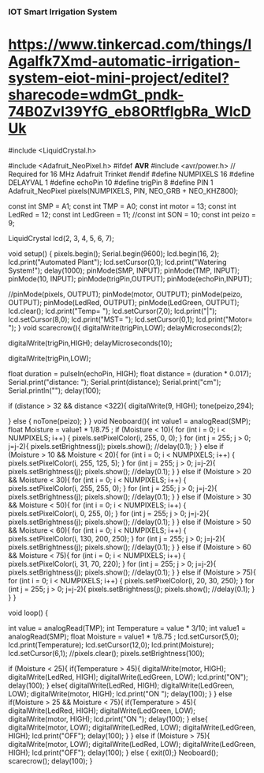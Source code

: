 ### IOT Smart Irrigation System
# https://www.tinkercad.com/things/lAgalfk7Xmd-automatic-irrigation-system-eiot-mini-project/editel?sharecode=wdmGt_pndk-74B0ZvI39YfG_eb8ORtflgbRa_WlcDUk

#include <LiquidCrystal.h>

#include <Adafruit_NeoPixel.h>
#ifdef __AVR__
#include <avr/power.h> // Required for 16 MHz Adafruit Trinket
#endif
#define NUMPIXELS 16
#define DELAYVAL 1
#define echoPin 10
#define trigPin 8
#define PIN 1
Adafruit_NeoPixel pixels(NUMPIXELS, PIN, NEO_GRB + NEO_KHZ800);

const int SMP = A1;
const int TMP = A0;
const int motor = 13;
const int LedRed = 12;
const int LedGreen = 11;
//const int SON = 10;
const int peizo = 9;

LiquidCrystal lcd(2, 3, 4, 5, 6, 7);

void setup() {
  pixels.begin();
  Serial.begin(9600);
  lcd.begin(16, 2);
  lcd.print("Automated Plant");
  lcd.setCursor(0,1);
  lcd.print("Watering System!");
  delay(1000);
  pinMode(SMP, INPUT);
  pinMode(TMP, INPUT);
  pinMode(10, INPUT);
  pinMode(trigPin,OUTPUT);
  pinMode(echoPin,INPUT);
  
  //pinMode(pixels, OUTPUT);
  pinMode(motor, OUTPUT);
  pinMode(peizo, OUTPUT);
  pinMode(LedRed, OUTPUT);
  pinMode(LedGreen, OUTPUT);
  lcd.clear();
  lcd.print("Temp= ");
  lcd.setCursor(7,0);
  lcd.print("|");
  lcd.setCursor(8,0);
  lcd.print("MST= ");
  lcd.setCursor(0,1);
  lcd.print("Motor= ");
}
void scarecrow(){
  digitalWrite(trigPin,LOW);
  delayMicroseconds(2);
  
  digitalWrite(trigPin,HIGH);
  delayMicroseconds(10);
  
  digitalWrite(trigPin,LOW);
    
  float duration = pulseIn(echoPin, HIGH);
  float distance = (duration * 0.017);
  Serial.print("distance: ");
  Serial.print(distance);
  Serial.print("cm");
  Serial.println("");
  delay(100);
  
  if (distance > 32 && distance <322){
    digitalWrite(9, HIGH);
    tone(peizo,294);

  }
  else {
    noTone(peizo);
  }
}
void Neoboard(){
  int value1 = analogRead(SMP);
  float Moisture = value1 * 1/8.75 ;
  if (Moisture < 10){
    for (int i = 0; i < NUMPIXELS; i++) {
      pixels.setPixelColor(i, 255, 0, 0); }
    for (int j = 255; j > 0; j=j-2){
      pixels.setBrightness(j);
      pixels.show();
      //delay(0.1);
    }
  }
  else if (Moisture > 10 && Moisture < 20){
    for (int i = 0; i < NUMPIXELS; i++) {
      pixels.setPixelColor(i, 255, 125, 5); }
    for (int j = 255; j > 0; j=j-2){
      pixels.setBrightness(j);
      pixels.show();
      //delay(0.1);
    }
  }
  else if (Moisture > 20 && Moisture < 30){
    for (int i = 0; i < NUMPIXELS; i++) {
      pixels.setPixelColor(i, 255, 255, 0); }
    for (int j = 255; j > 0; j=j-2){
      pixels.setBrightness(j);
      pixels.show();
      //delay(0.1);
    }
  }
  else if (Moisture > 30 && Moisture < 50){
    for (int i = 0; i < NUMPIXELS; i++) {
      pixels.setPixelColor(i, 0, 255, 0); }
    for (int j = 255; j > 0; j=j-2){
      pixels.setBrightness(j);
      pixels.show();
      //delay(0.1);
    }
  }
  else if (Moisture > 50 && Moisture < 60){
    for (int i = 0; i < NUMPIXELS; i++) {
      pixels.setPixelColor(i, 130, 200, 250); }
    for (int j = 255; j > 0; j=j-2){
      pixels.setBrightness(j);
      pixels.show();
      //delay(0.1);
    }
  }
  else if (Moisture > 60 && Moisture < 75){
    for (int i = 0; i < NUMPIXELS; i++) {
      pixels.setPixelColor(i, 31, 70, 220); }
    for (int j = 255; j > 0; j=j-2){
      pixels.setBrightness(j);
      pixels.show();
      //delay(0.1);
    }
  }
  else if (Moisture > 75){
    for (int i = 0; i < NUMPIXELS; i++) {
      pixels.setPixelColor(i, 20, 30, 250); }
    for (int j = 255; j > 0; j=j-2){
      pixels.setBrightness(j);
      pixels.show();
      //delay(0.1);
    }
  }
}

void loop() {

  int value = analogRead(TMP);
  int Temperature = value * 3/10;
  int value1 = analogRead(SMP);
  float Moisture = value1 * 1/8.75 ;
  lcd.setCursor(5,0);
  lcd.print(Temperature);
  lcd.setCursor(12,0);
  lcd.print(Moisture);
  lcd.setCursor(6,1);
  //pixels.clear();
  pixels.setBrightness(100);
  
  if (Moisture < 25){
    if(Temperature > 45){
    digitalWrite(motor, HIGH);
    digitalWrite(LedRed, HIGH);
    digitalWrite(LedGreen, LOW);
    lcd.print("ON");
      delay(100);
    }
    else{
    digitalWrite(LedRed, HIGH);
    digitalWrite(LedGreen, LOW);
    digitalWrite(motor, HIGH);
    lcd.print("ON ");
      delay(100);
    } 
  }
  else if(Moisture > 25 && Moisture < 75){
    if(Temperature > 45){
    digitalWrite(LedRed, HIGH);
    digitalWrite(LedGreen, LOW);
    digitalWrite(motor, HIGH);
    lcd.print("ON ");
    delay(100);
    }
    else{
    digitalWrite(motor, LOW);
    digitalWrite(LedRed, LOW);
    digitalWrite(LedGreen, HIGH);
    lcd.print("OFF");
    delay(100);
    }
  } 
  else if (Moisture > 75){
    digitalWrite(motor, LOW);
    digitalWrite(LedRed, LOW);
    digitalWrite(LedGreen, HIGH);
    lcd.print("OFF");
    delay(100);
  }
  else {
  exit(0);}
  Neoboard();
  scarecrow();
  delay(100);
}
